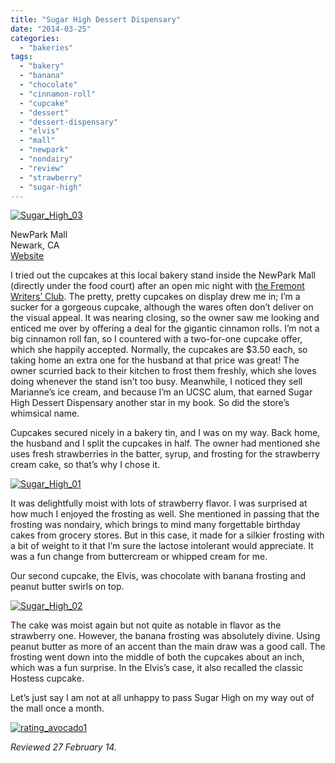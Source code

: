 ```yaml
---
title: "Sugar High Dessert Dispensary"
date: "2014-03-25"
categories: 
  - "bakeries"
tags: 
  - "bakery"
  - "banana"
  - "chocolate"
  - "cinnamon-roll"
  - "cupcake"
  - "dessert"
  - "dessert-dispensary"
  - "elvis"
  - "mall"
  - "newpark"
  - "nondairy"
  - "review"
  - "strawberry"
  - "sugar-high"
---
```


[![Sugar_High_03](http://s3.amazonaws.com/thegourmez-wpmedia/2014/03/Sugar_High_03-500x333.jpg)](http://www.thegourmez.com/2014/03/sugar-high-dessert-dispensary/sugar_high_03/)

NewPark Mall\
Newark, CA\
[Website](https://www.facebook.com/SugarHighDessertDispensary)

I tried out the cupcakes at this local bakery stand inside the NewPark Mall (directly under the food court) after an open mic night with [the Fremont Writers’ Club](http://www.cwc-fremontareawriters.org/). The pretty, pretty cupcakes on display drew me in; I’m a sucker for a gorgeous cupcake, although the wares often don’t deliver on the visual appeal. It was nearing closing, so the owner saw me looking and enticed me over by offering a deal for the gigantic cinnamon rolls. I’m not a big cinnamon roll fan, so I countered with a two-for-one cupcake offer, which she happily accepted. Normally, the cupcakes are $3.50 each, so taking home an extra one for the husband at that price was great! The owner scurried back to their kitchen to frost them freshly, which she loves doing whenever the stand isn’t too busy. Meanwhile, I noticed they sell Marianne’s ice cream, and because I’m an UCSC alum, that earned Sugar High Dessert Dispensary another star in my book. So did the store’s whimsical name.

Cupcakes secured nicely in a bakery tin, and I was on my way. Back home, the husband and I split the cupcakes in half. The owner had mentioned she uses fresh strawberries in the batter, syrup, and frosting for the strawberry cream cake, so that’s why I chose it.

[![Sugar_High_01](http://s3.amazonaws.com/thegourmez-wpmedia/2014/03/Sugar_High_01-500x387.jpg)](http://www.thegourmez.com/2014/03/sugar-high-dessert-dispensary/sugar_high_01/)

It was delightfully moist with lots of strawberry flavor. I was surprised at how much I enjoyed the frosting as well. She mentioned in passing that the frosting was nondairy, which brings to mind many forgettable birthday cakes from grocery stores. But in this case, it made for a silkier frosting with a bit of weight to it that I’m sure the lactose intolerant would appreciate. It was a fun change from buttercream or whipped cream for me.

Our second cupcake, the Elvis, was chocolate with banana frosting and peanut butter swirls on top.

[![Sugar_High_02](http://s3.amazonaws.com/thegourmez-wpmedia/2014/03/Sugar_High_02-500x429.jpg)](http://www.thegourmez.com/2014/03/sugar-high-dessert-dispensary/sugar_high_02/)

The cake was moist again but not quite as notable in flavor as the strawberry one. However, the banana frosting was absolutely divine. Using peanut butter as more of an accent than the main draw was a good call. The frosting went down into the middle of both the cupcakes about an inch, which was a fun surprise. In the Elvis’s case, it also recalled the classic Hostess cupcake.

Let’s just say I am not at all unhappy to pass Sugar High on my way out of the mall once a month.

[![rating_avocado1](http://s3.amazonaws.com/thegourmez-wpmedia/2009/02/rating_avocado1.gif)](http://www.thegourmez.com/2009/02/restaurant-review-nanas-durham/rating_avocado1/)

_Reviewed 27 February 14._
